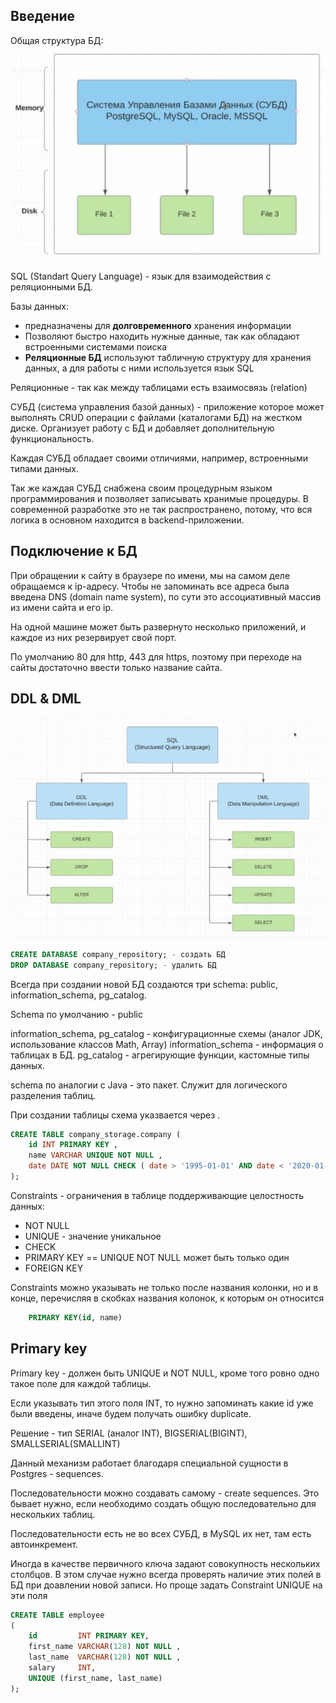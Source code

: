 ## Введение
Общая структура БД:
![alt text](img/dbms.jpg "dbms")

SQL (Standart Query Language) - язык для взаимодействия с реляционными БД.

Базы данных:

- предназначены для **долговременного** хранения информации
- Позволяют быстро находить нужные данные, так как обладают встроенными системами поиска
- **Реляционные БД** используют табличную структуру для хранения данных, а для работы с ними используется язык SQL

Реляционные - так как между таблицами есть взаимосвязь (relation)

СУБД (система управления базой данных) - приложение которое может выполнять CRUD операции с файлами (каталогами БД) на жестком диске. Организует работу с БД и добавляет дополнительную функциональность.

Каждая СУБД обладает своими отличиями, например, встроенными типами данных.

Так же каждая СУБД снабжена своим процедурным языком программирования и позволяет записывать хранимые процедуры. В современной разработке это не так распространено, потому, что вся логика в основном находится в backend-приложении.

## Подключение к БД

При обращении к сайту в браузере по имени, мы на самом деле обращаемся к ip-адресу. Чтобы не запоминать все адреса была введена DNS (domain name system), по сути это ассоциативный массив из имени сайта и его ip.

На одной машине может быть развернуто несколько приложений, и каждое из них резервирует свой порт.

По умолчанию 80 для http, 443 для https, поэтому при переходе на сайты достаточно ввести только название сайта.

## DDL & DML

![alt text](img/ddl_dml.jpg "dbms")

```sql
CREATE DATABASE company_repository; - создать БД
DROP DATABASE company_repository; - удалить БД
```

Всегда при создании новой БД создаются три sсhema: public, information_schema, pg_catalog.

Schema по умолчанию - public

information_schema, pg_catalog - конфигурационные схемы (аналог JDK, использование классов Math, Array) 
information_schema - информация о таблицах в БД.
pg_catalog - агрегирующие функции, кастомные типы данных.

schema по аналогии с Java - это пакет. Служит для логического разделения таблиц.

При создании таблицы схема указвается через .

```sql
CREATE TABLE company_storage.company (
    id INT PRIMARY KEY ,
    name VARCHAR UNIQUE NOT NULL ,
    date DATE NOT NULL CHECK ( date > '1995-01-01' AND date < '2020-01-01')
);
```

Constraints - ограничения в таблице поддерживающие целостность данных:

- NOT NULL
- UNIQUE - значение уникальное
- CHECK 
- PRIMARY KEY == UNIQUE NOT NULL может быть только один
- FOREIGN KEY

Constraints можно указывать не только после названия колонки, но и в конце, перечисляя в скобках названия колонок, к которым он относится

```sql
    PRIMARY KEY(id, name)
```

## Primary key

Primary key - должен быть UNIQUE и NOT NULL, кроме того ровно одно такое поле для каждой таблицы.

Если указывать тип этого поля INT, то нужно запоминать какие id уже были введены, иначе будем получать ошибку duplicate.

Решение - тип SERIAL (аналог INT), BIGSERIAL(BIGINT), SMALLSERIAL(SMALLINT)

Данный механизм работает благодаря специальной сущности в Postgres - sequences.

Последовательности можно создавать самому - create sequences. Это бывает нужно, если необходимо создать общую последовательно для нескольких таблиц.

Последовательности есть не во всех СУБД, в MySQL их нет, там есть автоинкремент.

Иногда в качестве первичного ключа задают совокупность нескольких столбцов. В этом случае нужно всегда проверять наличие этих полей в БД при доавлении новой записи. Но проще задать Constraint UNIQUE на эти поля

```sql
CREATE TABLE employee
(
    id         INT PRIMARY KEY,
    first_name VARCHAR(128) NOT NULL ,
    last_name  VARCHAR(128) NOT NULL ,
    salary     INT,
    UNIQUE (first_name, last_name)
);
```